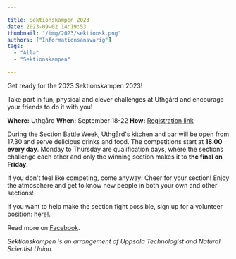 ```yaml
---

title: Sektionskampen 2023
date: 2023-09-02 14:19:53
thumbnail: "/img/2023/sektionsk.png"
authors: ["Informationsansvarig"]
tags: 
  - "Alla"
  - "Sektionskampen"

---
```

Get ready for the 2023 Sektionskampen 2023! 

Take part in fun, physical and clever challenges at Uthgård and encourage your friends to do it with you!  

**Where:** Uthgård
**When:** September 18-22
**How:** [Registration link](https://forms.gle/59nERZWaDsAiis79A)

During the Section Battle Week, Uthgård's kitchen and bar will be open from 17.30 and serve delicious drinks and food. The competitions start at **18.00 every day**. Monday to Thursday are qualification days, where the sections challenge each other and only the winning section makes it to **the final on Friday**. 

If you don't feel like competing, come anyway! Cheer for your section! Enjoy the atmosphere and get to know new people in both your own and other sections!

If you want to help make the section fight possible, sign up for a volunteer position: [here!](https://forms.gle/mgBVVN7n7oX5iBAa6).

Read more on [Facebook](https://fb.me/e/4KPza9vdt).

*Sektionskampen is an arrangement of Uppsala Technologist and Natural Scientist Union.*
